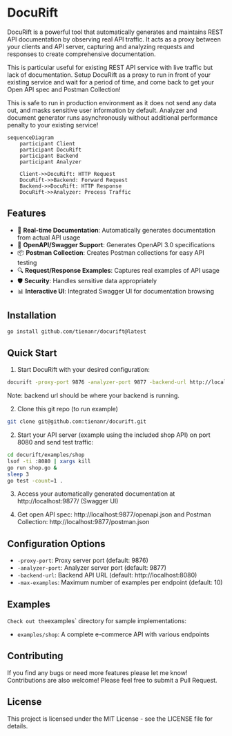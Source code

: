 # DocuRift

DocuRift is a powerful tool that automatically generates and maintains REST API documentation by observing real API traffic. It acts as a proxy between your clients and API server, capturing and analyzing requests and responses to create comprehensive documentation.

This is particular useful for existing REST API service with live traffic but lack of documentation. Setup DocuRift as a proxy to run in front of your existing service and wait for a period of time, and come back to get your Open API spec and Postman Collection! 

This is safe to run in production environment as it does not send any data out, and masks sensitive user information by default. Analyzer and document generator runs asynchronously without additional performance penalty to your existing service!

```mermaid
sequenceDiagram
    participant Client
    participant DocuRift
    participant Backend
    participant Analyzer
    
    Client->>DocuRift: HTTP Request
    DocuRift->>Backend: Forward Request
    Backend->>DocuRift: HTTP Response
    DocuRift->>Analyzer: Process Traffic
```

## Features

- 🔄 **Real-time Documentation**: Automatically generates documentation from actual API usage
- 📝 **OpenAPI/Swagger Support**: Generates OpenAPI 3.0 specifications
- 📦 **Postman Collection**: Creates Postman collections for easy API testing
- 🔍 **Request/Response Examples**: Captures real examples of API usage
- 🛡️ **Security**: Handles sensitive data appropriately
- 📊 **Interactive UI**: Integrated Swagger UI for documentation browsing

## Installation

```bash
go install github.com/tienanr/docurift@latest
```

## Quick Start

1. Start DocuRift with your desired configuration:
```bash
docurift -proxy-port 9876 -analyzer-port 9877 -backend-url http://localhost:8080 -max-examples 20
```
Note: backend url should be where your backend is running.

2. Clone this git repo (to run example)
```bash
git clone git@github.com:tienanr/docurift.git
```

2. Start your API server (example using the included shop API) on port 8080 and send test traffic:
```bash
cd docurift/examples/shop
lsof -ti :8080 | xargs kill
go run shop.go &
sleep 3
go test -count=1 .
```

3. Access your automatically generated documentation at http://localhost:9877/ (Swagger UI)

4. Get open API spec: http://localhost:9877/openapi.json and Postman Collection: http://localhost:9877/postman.json

## Configuration Options

- `-proxy-port`: Proxy server port (default: 9876)
- `-analyzer-port`: Analyzer server port (default: 9877)
- `-backend-url`: Backend API URL (default: http://localhost:8080)
- `-max-examples`: Maximum number of examples per endpoint (default: 10)

## Examples
`
Check out the `examples` directory for sample implementations:
- `examples/shop`: A complete e-commerce API with various endpoints

## Contributing

If you find any bugs or need more features please let me know!
Contributions are also welcome! Please feel free to submit a Pull Request.

## License

This project is licensed under the MIT License - see the LICENSE file for details. 